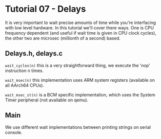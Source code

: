Tutorial 07 - Delays
====================

It is very important to wait precise amounts of time while you're interfacing with low level hardware.
In this tutorial we'll cover there ways. One is CPU frequency dependent (and useful if wait time is given
in CPU clock cycles), the other two are microsec (millionth of a second) based.

Delays.h, delays.c
------------------

`wait_cycles(n)` this is a very straightforward thing, we execute the 'nop' instruction n times.

`wait_msec(n)` this implementation uses ARM system registers (available on all AArch64 CPUs).

`wait_msec_st(n)` is a BCM specific implementation, which uses the System Timer peripheral (not available on qemu).

Main
----

We use different wait implementations between printing strings on serial console.
